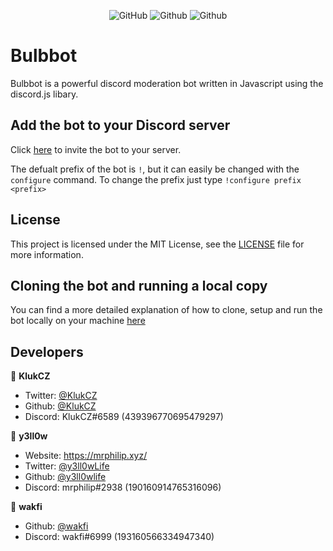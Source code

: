 <div align="center">

![GitHub](https://img.shields.io/discord/742094927403679816?label=Discord&logo=Discord&logoColor=white)
![Github](https://img.shields.io/github/issues/TestersQTs/Bulbbot?color=red&label=Active%20issues&logo=github)
![Github](https://img.shields.io/github/stars/TestersQTs/Bulbbot?color=yellow&label=Stars&logo=github)

</div>

<h1>Bulbbot</h1>

Bulbbot is a powerful discord moderation bot written in Javascript using the discord.js libary.

## Add the bot to your Discord server

Click [here](https://discord.com/oauth2/authorize?client_id=755149065137815623&scope=bot&permissions=1573252311) to invite the bot to your server.

The defualt prefix of the bot is `!`, but it can easily be changed with the `configure` command. To change the prefix just type
`!configure prefix <prefix>`

## License

This project is licensed under the MIT License, see the [LICENSE](https://github.com/TestersQTs/Bulbbot/blob/master/LICENSE) file for more
information.

## Cloning the bot and running a local copy

You can find a more detailed explanation of how to clone, setup and run the bot locally on your machine [here](https://www.notion.so/How-to-setup-a-local-dev-environment-e02c5c648ebb40458408ccc2a26c1f61)

## Developers

👤 **KlukCZ**

- Twitter: [@KlukCZ](https://twitter.com/KlukCZ)
- Github: [@KlukCZ](https://github.com/KlukCZ)
- Discord: KlukCZ#6589 (439396770695479297)

👤 **y3ll0w**

- Website: https://mrphilip.xyz/
- Twitter: [@y3ll0wLife](https://twitter.com/y3ll0wLife)
- Github: [@y3ll0wlife](https://github.com/y3ll0wlife)
- Discord: mrphilip#2938 (190160914765316096)

👤 **wakfi**

- Github: [@wakfi](https://github.com/wakfi)
- Discord: wakfi#6999 (193160566334947340)
